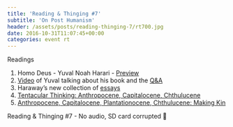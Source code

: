 ```yaml
---
title: 'Reading & Thinging #7'
subtitle: 'On Post Humanism'
header: /assets/posts/reading-thinging-7/rt700.jpg
date: 2016-10-31T11:07:45+00:00
categories: event rt
---
```

Readings

1. Homo Deus - Yuval Noah Harari - [Preview](https://books.google.co.uk/books?id=dWYyCwAAQBAJ&printsec=frontcover&dq=homo+deus&hl=en&sa=X&redir_esc=y#v=onepage&q=homo%20deus&f=false) 
  1. [Video](https://www.youtube.com/watch?v=XOmQqBX6Dn4) of Yuval talking about his book and the [Q&A](https://youtu.be/Lt7votAzI78)
2. Haraway’s new collection of [essays](https://www.scribd.com/document/319647500/Staying-with-the-Trouble-by-Donna-Haraway) 
  1. [Tentacular Thinking: Anthropocene, Capitalocene, Chthulucene](http://www.e-flux.com/journal/75/67125/tentacular-thinking-anthropocene-capitalocene-chthulucene/)
  2. [Anthropocene, Capitalocene, Plantationocene, Chthulucene: Making Kin](http://environmentalhumanities.org/arch/vol6/6.7.pdf)

Reading & Thinging #7 - No audio, SD card corrupted 🙁
